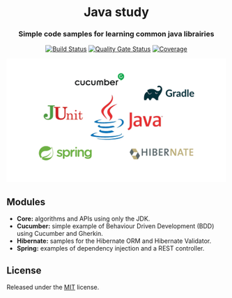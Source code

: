 <div align="center">

<h1>Java study</h1>

<h3>Simple code samples for learning common java librairies</h3>

<p>

  [![Build Status](https://travis-ci.org/jsulpis/java-study.svg?branch=master)](https://travis-ci.org/jsulpis/java-study)
  [![Quality Gate Status](https://sonarcloud.io/api/project_badges/measure?project=jsulpis_java-study&metric=alert_status)](https://sonarcloud.io/dashboard?id=jsulpis_java-study)
  [![Coverage](https://sonarcloud.io/api/project_badges/measure?project=jsulpis_java-study&metric=coverage)](https://sonarcloud.io/dashboard?id=jsulpis_java-study)
</p>

<p>
  <img class="repo-preview" src="https://raw.githubusercontent.com/jsulpis/java-study/docs-add-README/preview.png" alt="Screenshot image"/></a>
</p>

</div>

## Modules

- __Core:__ algorithms and APIs using only the JDK.
- __Cucumber:__ simple example of Behaviour Driven Development (BDD) using Cucumber and Gherkin.
- __Hibernate:__ samples for the Hibernate ORM and Hibernate Validator.
- __Spring:__ examples of dependency injection and a REST controller.

## License

Released under the [MIT](https://github.com/jsulpis/java-study/blob/master/LICENSE) license.
